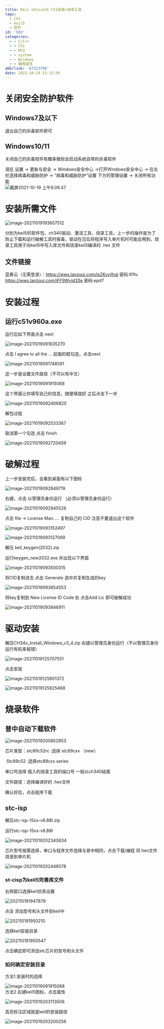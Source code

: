 ```yaml
---
title: Keil uVision5 C51安装+烧录工具
tags:
  - C51
  - keil5
  - 软件
id: '503'
categories:
  - - C/C++
  - - C51
  - - MCU
  - - system
  - - Windows
  - - 编程语言
abbrlink: '67323790'
date: 2021-10-19 13:13:59
---
```


# 关闭安全防护软件

## Windows7及以下

退出自己的杀毒软件即可

## Windows10/11

关闭自己的杀毒软件有概率微软会启动系统自带的杀毒软件

请在 设置 -> 更新与安全 -> Windows安全中心 ->打开Windows安全中心 -> 在左栏选择病毒和威胁防护 -> “病毒和威胁防护”设置 下方的管理设置 -> 关闭所有功能  
![截屏2021-10-19 上午9.09.47](https://kozakemi.oss-cn-beijing.aliyuncs.com/202110190909807.png)

# 安装所需文件

![image-20211019193657512](https://kozakemi.oss-cn-beijing.aliyuncs.com/202110191936670.png)

分别为keil5的软件包、ch340驱动、激活工具、烧录工具，上一步的操作是为了防止下载和运行破解工具时报毒，驱动在日后将程序写入单片机时可能会用到，烧录工具用于向keil5中写入库文件和烧录keil5编译的 .hex 文件

## 文件链接

蓝奏云（无需登录）：https://wws.lanzoui.com/isZKvvjlhqj 密码:61fu  
https://wws.lanzoui.com/iFF9Wvjd33e 密码:epd7

# 安装过程

## 运行c51v960a.exe

运行后如下界面点击 next

![image-20211019091635270](https://kozakemi.oss-cn-beijing.aliyuncs.com/202110190916312.png)

点击 I agree to all the … 前面的框勾选，点击next

![image-20211019091748591](https://kozakemi.oss-cn-beijing.aliyuncs.com/202110190917636.png)

这一步是设置文件路径（不可以有中文）

![image-20211019091915068](https://kozakemi.oss-cn-beijing.aliyuncs.com/202110190919113.png)

这个界面让你填写自己的信息，随便填就好 之后点击下一步

![image-20211019092406820](https://kozakemi.oss-cn-beijing.aliyuncs.com/202110190924863.png)

解包过程

![image-20211019092533367](https://kozakemi.oss-cn-beijing.aliyuncs.com/202110190925419.png)

取消第一个勾选 点击 finish

![image-20211019092720459](https://kozakemi.oss-cn-beijing.aliyuncs.com/202110190927503.png)

# 破解过程

上一步安装完后，会看到桌面有以下图标

![image-20211019092849719](https://kozakemi.oss-cn-beijing.aliyuncs.com/202110190928760.png)

右键，点击 以管理员身份运行 （必须以管理员身份运行）

![image-20211019092945526](https://kozakemi.oss-cn-beijing.aliyuncs.com/202110190929566.png)

点击 file -> License Man….. 复制自己的 CID 注意不要退出这个软件

![image-20211019093152497](https://kozakemi.oss-cn-beijing.aliyuncs.com/202110190931536.png)

![image-20211019093127069](https://kozakemi.oss-cn-beijing.aliyuncs.com/202110190931112.png)

解压 keil\_keygen(2032).zip

运行keygen\_new2032.exe 并出现以下界面

![image-20211019093500315](https://kozakemi.oss-cn-beijing.aliyuncs.com/202110190935368.png)

将CID复制进去 点击 Generate 选中并复制生成的key

![image-20211019093654553](https://kozakemi.oss-cn-beijing.aliyuncs.com/202110190936614.png)

将key复制到 New License ID Code 处 点击Add Lic 即可破解成功

![image-20211019093846911](https://kozakemi.oss-cn-beijing.aliyuncs.com/202110190938956.png)

# 驱动安装

解压CH34x\_Install\_Windows\_v3\_4.zip 右键以管理员身份运行（不以管理员身份运行有机率报错）

![image-20211019125707551](https://kozakemi.oss-cn-beijing.aliyuncs.com/202110191257594.png)

点击安装

![image-20211019125801372](https://kozakemi.oss-cn-beijing.aliyuncs.com/202110191258415.png)

![image-20211019125825468](https://kozakemi.oss-cn-beijing.aliyuncs.com/202110191258506.png)

# 烧录软件

## 普中自动下载软件

![image-20211019200852953](https://kozakemi.oss-cn-beijing.aliyuncs.com/202110192008000.png)

芯片类型：stc89c52rc :选择 stc89cxx （new）

​ Stc89c52 :选择stc89cxx series

串口号选择 插入的烧录工具的端口号 一般以ch340结尾

文件路径：选择编译好的 .hex文件

确认好后，点击程序下载

## stc-isp

解压stc-isp-15xx-v6.88I.zip

运行stc-isp-15xx-v6.88I

![image-20211019202340634](https://kozakemi.oss-cn-beijing.aliyuncs.com/202110192023723.png)

芯片型号按需选择，串口与程序文件选择与普中相同，点击下载/编程 将.hex文件烧录到单片机

![image-20211019202448578](https://kozakemi.oss-cn-beijing.aliyuncs.com/202110192024620.png)

### st-cisp为keil5完善库文件

右侧窗口选择keil仿真设置

![202110191947879](https://kozakemi.oss-cn-beijing.aliyuncs.com/202110192027043.png)

点击 添加型号和头文件到keil中

![202110191950210](https://kozakemi.oss-cn-beijing.aliyuncs.com/202110192028743.png)

选择keil安装目录

![202110191950547](https://kozakemi.oss-cn-beijing.aliyuncs.com/202110192028994.png)

点击确定即可添加stc芯片的型号和头文件

### 如何确定安装目录

方法1.安装时的选择

![image-20211019091915068](https://kozakemi.oss-cn-beijing.aliyuncs.com/202110192030177.png)  
方法2.右键keil5图标，点击属性

![image-20211019203113506](https://kozakemi.oss-cn-beijing.aliyuncs.com/202110192031564.png)

高亮标注区域就是keil的安装路径

![image-20211019203200256](https://kozakemi.oss-cn-beijing.aliyuncs.com/202110192032310.png)